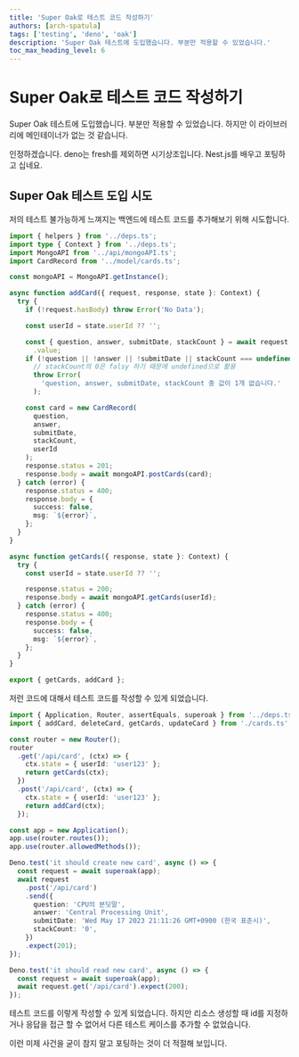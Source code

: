```yaml
---
title: 'Super Oak로 테스트 코드 작성하기'
authors: [arch-spatula]
tags: ['testing', 'deno', 'oak']
description: 'Super Oak 테스트에 도입했습니다. 부분만 적용할 수 있었습니다.'
toc_max_heading_level: 6
---
```


# Super Oak로 테스트 코드 작성하기

Super Oak 테스트에 도입했습니다. 부분만 적용할 수 있었습니다. 하지만 이 라이브러리에 메인테이너가 없는 것 같습니다.

인정하겠습니다. deno는 fresh를 제외하면 시기상조입니다. Nest.js를 배우고 포팅하고 십네요.

<!--truncate-->

## Super Oak 테스트 도입 시도

저의 테스트 불가능하게 느껴지는 백엔드에 테스트 코드를 추가해보기 위해 시도합니다.

```ts
import { helpers } from '../deps.ts';
import type { Context } from '../deps.ts';
import MongoAPI from '../api/mongoAPI.ts';
import CardRecord from '../model/cards.ts';

const mongoAPI = MongoAPI.getInstance();

async function addCard({ request, response, state }: Context) {
  try {
    if (!request.hasBody) throw Error('No Data');

    const userId = state.userId ?? '';

    const { question, answer, submitDate, stackCount } = await request.body()
      .value;
    if (!question || !answer || !submitDate || stackCount === undefined)
      // stackCount의 0은 falsy 하기 때문에 undefined으로 활용
      throw Error(
        'question, answer, submitDate, stackCount 중 값이 1개 없습니다.'
      );

    const card = new CardRecord(
      question,
      answer,
      submitDate,
      stackCount,
      userId
    );
    response.status = 201;
    response.body = await mongoAPI.postCards(card);
  } catch (error) {
    response.status = 400;
    response.body = {
      success: false,
      msg: `${error}`,
    };
  }
}

async function getCards({ response, state }: Context) {
  try {
    const userId = state.userId ?? '';

    response.status = 200;
    response.body = await mongoAPI.getCards(userId);
  } catch (error) {
    response.status = 400;
    response.body = {
      success: false,
      msg: `${error}`,
    };
  }
}

export { getCards, addCard };
```

저런 코드에 대해서 테스트 코드를 작성할 수 있게 되었습니다.

```ts
import { Application, Router, assertEquals, superoak } from '../deps.ts';
import { addCard, deleteCard, getCards, updateCard } from './cards.ts';

const router = new Router();
router
  .get('/api/card', (ctx) => {
    ctx.state = { userId: 'user123' };
    return getCards(ctx);
  })
  .post('/api/card', (ctx) => {
    ctx.state = { userId: 'user123' };
    return addCard(ctx);
  });

const app = new Application();
app.use(router.routes());
app.use(router.allowedMethods());

Deno.test('it should create new card', async () => {
  const request = await superoak(app);
  await request
    .post('/api/card')
    .send({
      question: 'CPU의 본딧말',
      answer: 'Central Processing Unit',
      submitDate: 'Wed May 17 2023 21:11:26 GMT+0900 (한국 표준시)',
      stackCount: '0',
    })
    .expect(201);
});

Deno.test('it should read new card', async () => {
  const request = await superoak(app);
  await request.get('/api/card').expect(200);
});
```

테스트 코드를 이렇게 작성할 수 있게 되었습니다. 하지만 리소스 생성할 때 id를 지정하거나 응답을 접근 할 수 없어서 다른 테스트 케이스를 추가할 수 없었습니다.

이런 미제 사건을 굳이 참지 말고 포팅하는 것이 더 적절해 보입니다.
